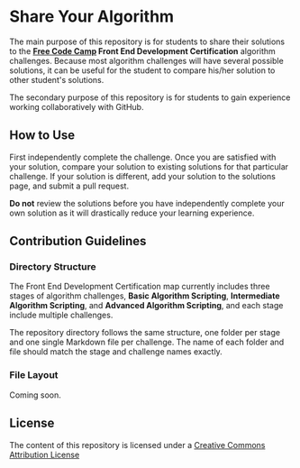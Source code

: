 # Share Your Algorithm

The main purpose of this repository is for students to share their solutions to the **[Free Code Camp](http://www.freecodecamp.com/) Front End Development Certification** algorithm challenges. Because most algorithm challenges will have several possible solutions, it can be useful for the student to compare his/her solution to other student's solutions.

The secondary purpose of this repository is for students to gain experience working collaboratively with GitHub.

## How to Use

First independently complete the challenge. Once you are satisfied with your solution, compare your solution to existing solutions for that particular challenge. If your solution is different, add your solution to the solutions page, and submit a pull request.

**Do not** review the solutions before you have independently complete your own solution as it will drastically reduce your learning experience.

## Contribution Guidelines

### Directory Structure

The Front End Development Certification map currently includes three stages of algorithm challenges, **Basic Algorithm Scripting**, **Intermediate Algorithm Scripting**, and **Advanced Algorithm Scripting**, and each stage include multiple challenges.

The repository directory follows the same structure, one folder per stage and one single Markdown file per challenge. The name of each folder and file should match the stage and challenge names exactly.

### File Layout

Coming soon.

## License

The content of this repository is licensed under a
[Creative Commons Attribution License](http://creativecommons.org/licenses/by/3.0/us/)

